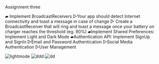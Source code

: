 Assignment three 

▰ Implement BroadcastReceivers
    ▻Your app should detect Internet connectivity and toast a message in case of change
    ▻ Create a BroadcastReceiver that will ring and toast a message once your battery on charger reaches the threshold (eg. 90%)
▰Implement Shared Preferences: Implement Light and Dark Mode
▰Authentication API: Implement SignUp and SignIn
   ▻Email and Password Authentication
   ▻Social Media Authentication
   ▻User Management

![lightmode](https://github.com/ishimwethierryhenry/mob_prog_assign_three/assets/149163309/eb718f3c-9301-4044-b779-aadee2f0066e)
![ddd](https://github.com/ishimwethierryhenry/mob_prog_assign_three/assets/149163309/b69e5abc-debc-44be-8874-93b931aba7f8)
![dd](https://github.com/ishimwethierryhenry/mob_prog_assign_three/assets/149163309/9de3e0db-6d57-427f-8a7a-2ac088c38b83)

